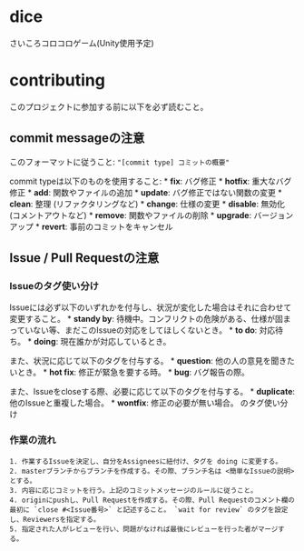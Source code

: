 # dice
さいころコロコロゲーム(Unity使用予定)

# contributing
このプロジェクトに参加する前に以下を必ず読むこと。

## commit messageの注意
このフォーマットに従うこと: `"[commit type] コミットの概要"`

commit typeは以下のものを使用すること:
    * **fix**: バグ修正
    * **hotfix**: 重大なバグ修正
    * **add**: 関数やファイルの追加
    * **update**: バグ修正ではない関数の変更
    * **clean**: 整理 (リファクタリングなど)
    * **change**: 仕様の変更
    * **disable**: 無効化 (コメントアウトなど)
    * **remove**: 関数やファイルの削除
    * **upgrade**: バージョンアップ
    * **revert**: 事前のコミットをキャンセル

## Issue / Pull Requestの注意
### Issueのタグ使い分け
Issueには必ず以下のいずれかを付与し、状況が変化した場合はそれに合わせて変更すること。
    * **standy by**: 待機中。コンフリクトの危険がある、仕様が固まっていない等、まだこのIssueの対応をしてほしくないとき。
    * **to do**: 対応待ち。
    * **doing**: 現在誰かが対応しているとき。

また、状況に応じて以下のタグを付与する。
    * **question**: 他の人の意見を聞きたいとき。
    * **hot fix**: 修正が緊急を要する時。
    * **bug**: バグ報告の際。

また、Issueをcloseする際、必要に応じて以下のタグを付与する。
    * **duplicate**: 他のIssueと重複した場合。
    * **wontfix**: 修正の必要が無い場合。
のタグ使い分け

### 作業の流れ
    1. 作業するIssueを決定し、自分をAssigneesに紐付け、タグを doing に変更する。
    2. masterブランチからブランチを作成する。その際、ブランチ名は <簡単なIssueの説明> とする。
    3. 内容に応じコミットを行う。上記のコミットメッセージのルールに従うこと。
    4. originにpushし、Pull Requestを作成する。その際、Pull Requestのコメント欄の最初に `close #<Issue番号>` と記述すること。 `wait for review` のタグを設定し、Reviewersを指定する。
    5. 指定された人がレビューを行い、問題がなければ最後にレビューを行った者がマージする。